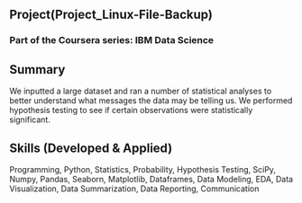 ## Project(Project_Linux-File-Backup)
### Part of the Coursera series: IBM Data Science
    
## Summary
We inputted a large dataset and ran a number of statistical analyses to better understand what messages the data may be telling us.  We performed hypothesis testing to see if certain observations were statistically significant. 

## Skills (Developed & Applied)
Programming, Python, Statistics, Probability, Hypothesis Testing, SciPy, Numpy, Pandas, Seaborn, Matplotlib, Dataframes, Data Modeling, EDA, Data Visualization, Data Summarization, Data Reporting, Communication
    